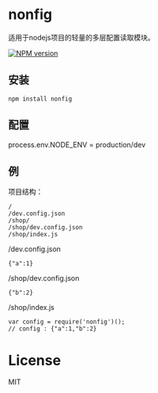 # nonfig
适用于nodejs项目的轻量的多层配置读取模块。

  [![NPM version][npm-image]][npm-url]

## 安装

```
npm install nonfig
```

## 配置

process.env.NODE_ENV = production/dev

##  例

项目结构：

    /  
    /dev.config.json  
    /shop/  
    /shop/dev.config.json  
    /shop/index.js

/dev.config.json

    {"a":1}

/shop/dev.config.json

    {"b":2}

/shop/index.js

    var config = require('nonfig')();
    // config : {"a":1,"b":2}

# License

  MIT

[npm-image]: https://img.shields.io/npm/v/nonfig.svg?style=flat-square
[npm-url]: https://npmjs.org/package/nonfig
